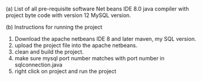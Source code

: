  (a) List of all pre-requisite software
          Net beans IDE 8.0
           java compiler with project byte code with version 12
           MySQL version.
 
  (b) Instructions for running the project
   1. Download the apache netbeans IDE 8 and later maven, my SQL version.
   2. upload the project file into the apache netbeans.
   3. clean and build the project.
   4. make sure mysql port number matches with port number in sqlconnection.java
   5. right click on project and run the project
   

